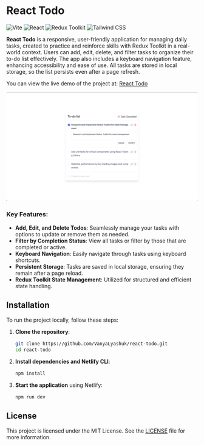 # React Todo
<p>
  <img src="https://img.shields.io/badge/Vite-646CFF?style=for-the-badge&logo=vite&logoColor=white" alt="Vite"/>
  <img src="https://img.shields.io/badge/React-61DAFB?style=for-the-badge&logo=react&logoColor=black" alt="React"/>
  <img src="https://img.shields.io/badge/Redux_Toolkit-764ABC?style=for-the-badge&logo=redux&logoColor=white" alt="Redux Toolkit"/>
  <img src="https://img.shields.io/badge/Tailwind_CSS-06B6D4?style=for-the-badge&logo=tailwindcss&logoColor=white" alt="Tailwind CSS"/>
</p>

**React Todo** is a responsive, user-friendly application for managing daily tasks, created to practice and reinforce skills with Redux Toolkit in a real-world context. Users can add, edit, delete, and filter tasks to organize their to-do list effectively. The app also includes a keyboard navigation feature, enhancing accessibility and ease of use. All tasks are stored in local storage, so the list persists even after a page refresh.


You can view the live demo of the project at: [React Todo](https://vanyalyashuk.github.io/react-todo/)

![Home Page](./screenshots/main-page.png)

### Key Features:
- **Add, Edit, and Delete Todos**: Seamlessly manage your tasks with options to update or remove them as needed.
- **Filter by Completion Status**: View all tasks or filter by those that are completed or active. 
- **Keyboard Navigation**: Easily navigate through tasks using keyboard shortcuts.
- **Persistent Storage**: Tasks are saved in local storage, ensuring they remain after a page reload.
- **Redux Toolkit State Management**: Utilized for structured and efficient state handling.

## Installation

To run the project locally, follow these steps:

1. **Clone the repository**:
   ```bash
   git clone https://github.com/VanyaLyashuk/react-todo.git
   cd react-todo

2. **Install dependencies and Netlify CLI**:	
	```bash
	npm install
2. **Start the application**  using Netlify:	
	```bash
	npm run dev

## License

This project is licensed under the MIT License. See the [LICENSE](https://opensource.org/licenses/MIT) file for more information.
